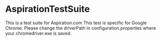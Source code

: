 # AspirationTestSuite
This is a test suite for Aspiration.com
This test is specific for Google Chrome.
Please change the driverPath in configuration.properties where your chromedriver.exe is saved.

